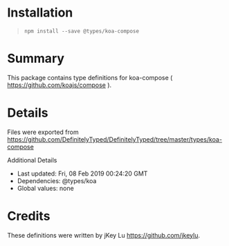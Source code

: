 # Installation
> `npm install --save @types/koa-compose`

# Summary
This package contains type definitions for koa-compose ( https://github.com/koajs/compose ).

# Details
Files were exported from https://github.com/DefinitelyTyped/DefinitelyTyped/tree/master/types/koa-compose

Additional Details
 * Last updated: Fri, 08 Feb 2019 00:24:20 GMT
 * Dependencies: @types/koa
 * Global values: none

# Credits
These definitions were written by jKey Lu <https://github.com/jkeylu>.
